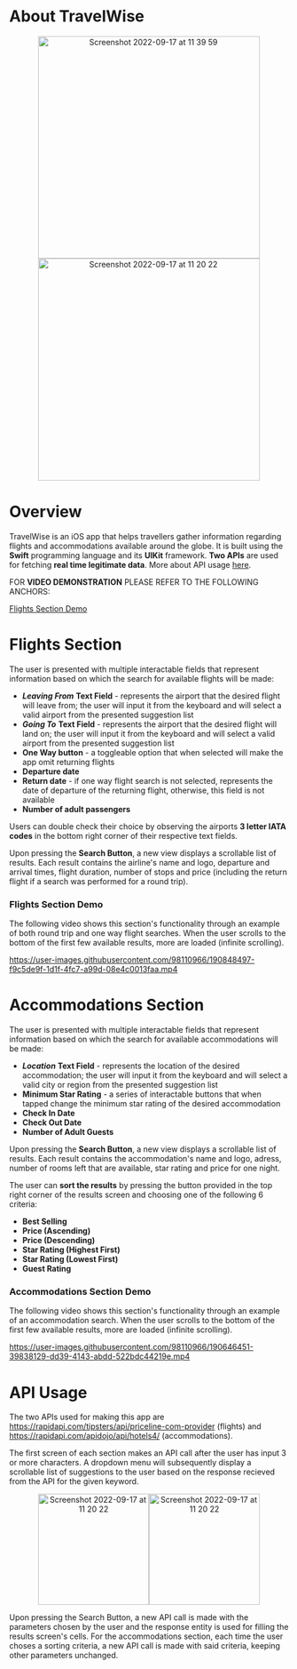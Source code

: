 # About TravelWise
<p align="center">
<img width="400" alt="Screenshot 2022-09-17 at 11 39 59" src="https://user-images.githubusercontent.com/98110966/190848301-835a4106-183c-4453-8a92-b6e849852533.png"><img width="400" alt="Screenshot 2022-09-17 at 11 20 22" src="https://user-images.githubusercontent.com/98110966/190847886-dadcb37b-1fe7-4645-8362-5285de3929be.png">
</p>

# Overview
TravelWise is an iOS app that helps travellers gather information regarding flights and accommodations available around the globe. It is built using the **Swift** programming language and its **UIKit** framework. **Two APIs** are used for fetching **real time legitimate data**. More about API usage [here](#api-usage).

FOR **VIDEO DEMONSTRATION** PLEASE REFER TO THE FOLLOWING ANCHORS: 

[Flights Section Demo](#flights-section-demo)

# Flights Section

The user is presented with multiple interactable fields that represent information based on which the search for available flights will be made:
* ***Leaving From*** **Text Field** - represents the airport that the desired flight will leave from; the user will input it from the keyboard and will select a valid airport from the presented suggestion list
* ***Going To***  **Text Field** - represents the airport that the desired flight will land on; the user will input it from the keyboard and will select a valid airport from the presented suggestion list
* **One Way button** - a toggleable option that when selected will make the app omit returning flights
* **Departure date**
* **Return date** - if one way flight search is not selected, represents the date of departure of the returning flight, otherwise, this field is not available
* **Number of adult passengers**

Users can double check their choice by observing the airports **3 letter IATA codes** in the bottom right corner of their respective text fields.

Upon pressing the **Search Button**, a new view displays a scrollable list of results. Each result contains the airline's name and logo, departure and arrival times, flight duration, number of stops and price (including the return flight if a search was performed for a round trip).

### Flights Section Demo

The following video shows this section's functionality through an example of both round trip and one way flight searches. When the user scrolls to the bottom of the first few available results, more are loaded (infinite scrolling).



https://user-images.githubusercontent.com/98110966/190848497-f9c5de9f-1d1f-4fc7-a99d-08e4c0013faa.mp4



# Accommodations Section

The user is presented with multiple interactable fields that represent information based on which the search for available accommodations will be made:
* ***Location*** **Text Field** - represents the location of the desired accommodation; the user will input it from the keyboard and will select a valid city or region from the presented suggestion list
* **Minimum Star Rating** - a series of interactable buttons that when tapped change the minimum star rating of the desired accommodation
* **Check In Date**
* **Check Out Date**
* **Number of Adult Guests**

Upon pressing the **Search Button**, a new view displays a scrollable list of results. Each result contains the accommodation's name and logo, adress, number of rooms left that are available, star rating and price for one night. 

The user can **sort the results** by pressing the button provided in the top right corner of the results screen and choosing one of the following 6 criteria: 
* **Best Selling**
* **Price (Ascending)**
* **Price (Descending)**
* **Star Rating (Highest First)**
* **Star Rating (Lowest First)**
* **Guest Rating**

### Accommodations Section Demo

The following video shows this section's functionality through an example of an accommodation search. When the user scrolls to the bottom of the first few available results, more are loaded (infinite scrolling).

https://user-images.githubusercontent.com/98110966/190646451-39838129-dd39-4143-abdd-522bdc44219e.mp4

# API Usage

The two APIs used for making this app are https://rapidapi.com/tipsters/api/priceline-com-provider (flights) and https://rapidapi.com/apidojo/api/hotels4/ (accommodations).

The first screen of each section makes an API call after the user has input 3 or more characters. A dropdown menu will subsequently display a scrollable list of suggestions to the user based on the response recieved from the API for the given keyword.
<p align="center">
<img width="200" heigth="200" alt="Screenshot 2022-09-17 at 11 20 22" src="https://user-images.githubusercontent.com/98110966/190848808-f2b6b0fe-c5ed-49d8-8d48-641eed35d43b.png"><img width="200" heigth="200" alt="Screenshot 2022-09-17 at 11 20 22" src="https://user-images.githubusercontent.com/98110966/190848671-f75e8dcd-ba87-4296-b205-e04f8b133318.png">
</p>
Upon pressing the Search Button, a new API call is made with the parameters chosen by the user and the response entity is used for filling the results screen's cells. For the accommodations section, each time the user choses a sorting criteria, a new API call is made with said criteria, keeping other parameters unchanged.





